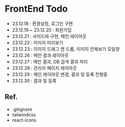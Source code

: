 # FrontEnd Todo

- 23.12.18 : 환경설정, 로그인 구현 
- 23.12.19 ~ 23.12.20 : 회원가입
- 23.12.21 : 사이드바 구현, 메인 레이아웃
- 23.12.22 : 이미지 미리보기
- 23.12.23 : 이미지 드래그 앤 드롭, 이미지 전체보기 모달창
- 23.12.26 : 메인 결과 레이아웃
- 23.12.27 : 메인 결과, DB 검색 결과 처리
- 23.12.28 : 관리자 페이지 레이아웃
- 23.12.29 : 메인 레이아웃 변경, 결과 및 등록 진행중
- 23.12.30 : 결과 및 등록 

## Ref.
- .gitignore
- tailwindcss
- react-icons